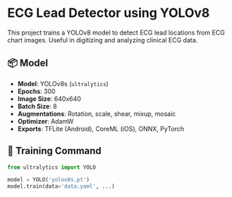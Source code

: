 # ECG Lead Detector using YOLOv8

This project trains a YOLOv8 model to detect ECG lead locations from ECG chart images. Useful in digitizing and analyzing clinical ECG data.

## 📦 Model

- **Model**: YOLOv8s (`ultralytics`)
- **Epochs**: 300
- **Image Size**: 640x640
- **Batch Size**: 8
- **Augmentations**: Rotation, scale, shear, mixup, mosaic
- **Optimizer**: AdamW
- **Exports**: TFLite (Android), CoreML (iOS), ONNX, PyTorch

## 🏁 Training Command

```python
from ultralytics import YOLO

model = YOLO('yolov8s.pt')
model.train(data='data.yaml', ...)
